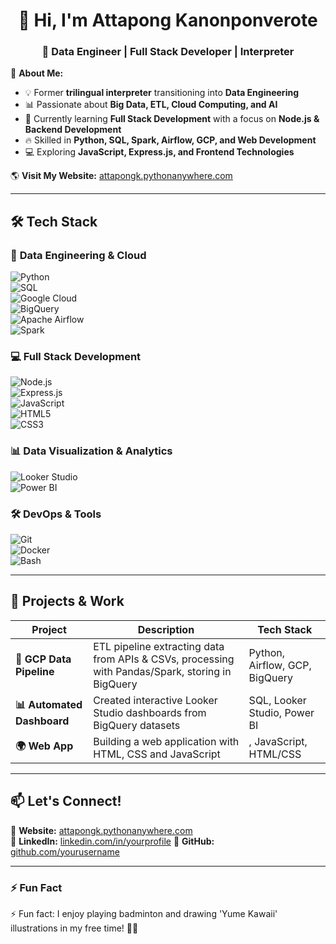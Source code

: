 <h1 align="center">👋 Hi, I'm Attapong Kanonponverote</h1>  
<h3 align="center">🚀 Data Engineer | Full Stack Developer | Interpreter</h3>  

🎯 **About Me:**  
- 💡 Former **trilingual interpreter** transitioning into **Data Engineering**  
- 📊 Passionate about **Big Data, ETL, Cloud Computing, and AI**  
- 🚀 Currently learning **Full Stack Development** with a focus on **Node.js & Backend Development**  
- 🔥 Skilled in **Python, SQL, Spark, Airflow, GCP, and Web Development**  
- 💻 Exploring **JavaScript, Express.js, and Frontend Technologies**  

🌎 **Visit My Website:** [attapongk.pythonanywhere.com](https://attapongk.pythonanywhere.com/index.html)  

---

## 🛠 **Tech Stack**  

### 🚀 **Data Engineering & Cloud**  
![Python](https://img.shields.io/badge/-Python-3776AB?logo=python&logoColor=white)  
![SQL](https://img.shields.io/badge/-SQL-4479A1?logo=sqlite&logoColor=white)  
![Google Cloud](https://img.shields.io/badge/-Google%20Cloud-4285F4?logo=googlecloud&logoColor=white)  
![BigQuery](https://img.shields.io/badge/-BigQuery-0057E7?logo=googlebigquery&logoColor=white)  
![Apache Airflow](https://img.shields.io/badge/-Apache%20Airflow-017CEE?logo=apacheairflow&logoColor=white)  
![Spark](https://img.shields.io/badge/-Apache%20Spark-FDEE21?logo=apachespark&logoColor=black)  

### 💻 **Full Stack Development**  
![Node.js](https://img.shields.io/badge/-Node.js-339933?logo=node.js&logoColor=white)  
![Express.js](https://img.shields.io/badge/-Express.js-000000?logo=express&logoColor=white)  
![JavaScript](https://img.shields.io/badge/-JavaScript-F7DF1E?logo=javascript&logoColor=black)  
![HTML5](https://img.shields.io/badge/-HTML5-E34F26?logo=html5&logoColor=white)  
![CSS3](https://img.shields.io/badge/-CSS3-1572B6?logo=css3&logoColor=white)  

### 📊 **Data Visualization & Analytics**  
![Looker Studio](https://img.shields.io/badge/-Looker%20Studio-4285F4?logo=googleanalytics&logoColor=white)  
![Power BI](https://img.shields.io/badge/-Power%20BI-F2C811?logo=powerbi&logoColor=black)  

### 🛠 **DevOps & Tools**  
![Git](https://img.shields.io/badge/-Git-F05032?logo=git&logoColor=white)  
![Docker](https://img.shields.io/badge/-Docker-2496ED?logo=docker&logoColor=white)  
![Bash](https://img.shields.io/badge/-Bash-121011?logo=gnubash&logoColor=white)  

---

## 🚀 **Projects & Work**  
| Project | Description | Tech Stack |  
|---------|------------|------------|  
| **🚀 GCP Data Pipeline** | ETL pipeline extracting data from APIs & CSVs, processing with Pandas/Spark, storing in BigQuery | Python, Airflow, GCP, BigQuery |  
| **📊 Automated Dashboard** | Created interactive Looker Studio dashboards from BigQuery datasets | SQL, Looker Studio, Power BI |  
| **🌍 Web App** | Building a web application with HTML, CSS and JavaScript | , JavaScript, HTML/CSS |  

---

## 📫 **Let's Connect!**  
📌 **Website:** [attapongk.pythonanywhere.com](https://attapongk.pythonanywhere.com/index.html)  
📌 **LinkedIn:** [linkedin.com/in/yourprofile]([https://www.linkedin.com/in/yourprofile](https://www.linkedin.com/in/atta-kanokpon/))  
📌 **GitHub:** [github.com/yourusername]([https://github.com/yourusername](https://github.com/l3elphoS1))  

---

### ⚡ **Fun Fact**  
⚡ Fun fact: I enjoy playing badminton and drawing 'Yume Kawaii' illustrations in my free time! 🎨🏸  

<!--
**l3elphoS1/l3elphoS1** is a ✨ _special_ ✨ repository because its `README.md` (this file) appears on your GitHub profile.

Here are some ideas to get you started:

- 🔭 I’m currently working on ...
- 🌱 I’m currently learning ...
- 👯 I’m looking to collaborate on ...
- 🤔 I’m looking for help with ...
- 💬 Ask me about ...
- 📫 How to reach me: ...
- 😄 Pronouns: ...
- ⚡ Fun fact: ...
-->
